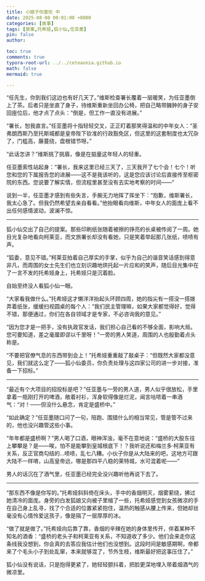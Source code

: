 ```yaml
---
title: 小娘子你莫忧 中
date: 2025-08-08 00:01:00 +0800
categories: [故事]
tags: [故事,托希娅,狐小仙,任亚墨]
pin: false
author: 

toc: true
comments: true
typora-root-url: ../../ceteaonia.github.io
math: false
mermaid: true

---
```

“任先生，你到我们这边也有好几天了。”维斯检查署长覆着一层暖笑，为任亚墨倒上了茶。后者只是坐直了身子，待维斯重新坐回办公椅，把自己略带臃肿的身子安回座位后，他才点了点头：“倒是，但工作一直没有进展。”

“署长，恕我直言。”任亚墨将十指轻轻交叉，正正盯着那笑得温和的中年女人：“圣弗朗西斯乃至托斯城都是皇帝陛下钦准的行政豁免区，但这里的这套制度也太冗杂了，门槛高，藤蔓绕，盘根错节呀。”

“此话怎讲？”维斯挑了挑眉，像是在掂量这年轻人的轻重。

任亚墨索性站起身：“署长，我来这里已经三天了，三天我开了七个会！七个！听您和您的下属报告您的进展——这不是我该听的，这是您应该讨论后直接传至枢密院的东西。您说要了解实情，但流程里甚至没有去实地考察的时间——”

说到一半，任亚墨才感到有些失言，手腕无力地挥了挥坐下：“抱歉，维斯署长，我太心急了。但我仍然希望去亲自看看。”他抬眼看向维斯，中年女人的面庞上看不出任何感情波动，波澜不惊。

---

狐小仙交出了自己的提案。那些印刷纸张随着被擦的铮亮的长桌被传阅了一周。她目光复杂地看向柯莱亚，而文旅署长却没有看她，只是笑着举起那几张纸，啧啧有声。

“狐委，意见不错。”柯莱亚拍着自己厚实的手掌，似乎为自己的谐音笑话感到得意非凡，而周围的女士先生们也立刻识趣地烘托起一片应和的笑声，随后目光集中在了一言不发的托希娅身上，托希娅只是沉着脸。

自始至终没人看狐小仙一眼。

“大家看我做什么。”托希娅这才懒洋洋抬起头环顾四周，她的指尖有一搭没一搭拨弄着纸张，缓缓扫视圆桌的每个人：“我们民主管理嘛，如果大家都觉得好，觉得不错，那便通过，你们在各自领域才是专家，不必咨询我的意见。”

“因为您才是一把手，没有执政官发话，我们担心自己看的不够全面，影响大局。您可要知道，差之毫厘即谬以千里呀！”一旁的男人笑道，周围的人也殷勤着点头称是。

“不要把官僚气息的东西带到会上！”托希娅重重敲了敲桌子：“但既然大家都没意见，我们就这么定了——狐小仙委员，你负责处理与这四家公司的进一步对接，准备一下招标。”

---

“最近有个大项目的招投标是吧？”任亚墨与一旁的男人道，男人似乎很放松，手里拿着一瓶刚打开的啤酒，敞着衬衫，浑身软得像是烂泥，闻言咕哝着一串酒气：“对！——但没什么悬念，肯定是盛桥中。”

“如此确定？”任亚墨随口问了一句，陪跑、围猎什么的相当常见，管是管不过来的，他也没兴趣管这些小事。

“年年都是盛桥啊？”男人喝了口酒，眼神浑浊，毫不在意地说：“盛桥的大股东往上攀攀是？是——唉，怕不是能攀到皇城根底下！？我听说还和梅兰多·柯莱亚有关系，反正官商勾结的...啧啧，乱七八糟。小伙子你是从大陆来的吧，这地方可跟大陆不一样唷，山高皇帝远，哪是那四平八稳的莱特城，水可混着呢——”

男人的话沉在了酒气里，任亚墨已经完全没兴趣听他再说下去了。

---

“那东西不像是你写的。”托希娅斜斜倚在床头，手中的香烟明灭，烟雾萦绕，拂过她清冷的面庞。身旁的白发狐娘又向被子里缩了一些，托希娅感觉到女孩微凉的手在自己身上乱寻，找了个合适的位置紧紧抱住，温热的触感从腰上传来，但她却丝毫没有心情怜爱这孩子，像是隔了一层厚厚的冰。

“做了就是做了。”托希娅向后靠了靠，香烟的辛辣在她的身体里传开，伴着某种不知名的酒香：“盛桥的老头子和柯莱亚有关系，不知道收了多少。他们会来走你这条线我没想到，你会真的去答应我估计他们也没想到。这段时间是敏感期啊，帝都来了个毛头小子到处乱窜，本来就够混了，节外生枝，维斯最好把这事压住了。”

狐小仙没有说话，只是抱得更紧了，她轻轻颤抖着，把脸更深地埋入带着烟酒气的微凉里。